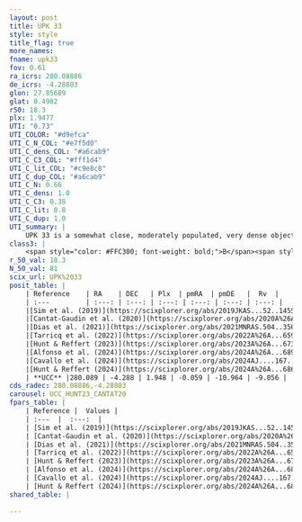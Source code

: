 ```yaml
---
layout: post
title: UPK 33
style: style
title_flag: true
more_names: 
fname: upk33
fov: 0.61
ra_icrs: 280.08886
de_icrs: -4.28803
glon: 27.85689
glat: 0.4982
r50: 18.3
plx: 1.9477
UTI: "0.73"
UTI_COLOR: "#d9efca"
UTI_C_N_COL: "#e7f5d0"
UTI_C_dens_COL: "#a6cab9"
UTI_C_C3_COL: "#fff1d4"
UTI_C_lit_COL: "#c9e8c8"
UTI_C_dup_COL: "#a6cab9"
UTI_C_N: 0.66
UTI_C_dens: 1.0
UTI_C_C3: 0.38
UTI_C_lit: 0.8
UTI_C_dup: 1.0
UTI_summary: |
    UPK 33 is a somewhat close, moderately populated, very dense object of low C3 quality. It is well-studied in the literature.
class3: |
    <span style="color: #FFC300; font-weight: bold;">B</span><span style="color: red; font-weight: bold;">C</span>
r_50_val: 18.3
N_50_val: 81
scix_url: UPK%2033
posit_table: |
    | Reference    | RA    | DEC   | Plx  | pmRA  | pmDE   |  Rv  |
    | :---         | :---: | :---: | :---: | :---: | :---: | :---: |
    |[Sim et al. (2019)](https://scixplorer.org/abs/2019JKAS...52..145S) | 280.042 | -4.346 | -- | -0.13 | -10.95 | -- |
    |[Cantat-Gaudin et al. (2020)](https://scixplorer.org/abs/2020A%26A...640A...1C) | 280.046 | -4.333 | 1.945 | -0.124 | -11.012 | -- |
    |[Dias et al. (2021)](https://scixplorer.org/abs/2021MNRAS.504..356D) | 280.022 | -4.329 | 1.935 | -0.101 | -10.932 | -10.418 |
    |[Tarricq et al. (2022)](https://scixplorer.org/abs/2022A%26A...659A..59T) | 280.043 | -4.378 | 1.953 | -0.003 | -10.94 | -- |
    |[Hunt & Reffert (2023)](https://scixplorer.org/abs/2023A%26A...673A.114H) | 280.117 | -4.36 | 1.962 | -0.075 | -10.846 | -3.669 |
    |[Alfonso et al. (2024)](https://scixplorer.org/abs/2024A%26A...689A..18A) | 280.085 | -4.253 | 1.91 | -0.075 | -10.958 | -- |
    |[Cavallo et al. (2024)](https://scixplorer.org/abs/2024AJ....167...12C) | 280.056 | -4.297 | 1.961 | -- | -- | -- |
    |[Hunt & Reffert (2024)](https://scixplorer.org/abs/2024A%26A...686A..42H) | 280.117 | -4.36 | 1.962 | -0.075 | -10.846 | -3.669 |
    | **UCC** |280.089 | -4.288 | 1.948 | -0.059 | -10.964 | -9.056 | 
cds_radec: 280.08886,-4.28803
carousel: UCC_HUNT23_CANTAT20
fpars_table: |
    | Reference |  Values |
    | :---  |  :---:  |
    | [Sim et al. (2019)](https://scixplorer.org/abs/2019JKAS...52..145S) | `d_pc=508, log(age)=8.9` |
    | [Cantat-Gaudin et al. (2020)](https://scixplorer.org/abs/2020A%26A...640A...1C) | `AVNN=1.64, DMNN=8.6, AgeNN=8.45` |
    | [Dias et al. (2021)](https://scixplorer.org/abs/2021MNRAS.504..356D) | `Av=2.248, Dist=510, logage=7.851, [Fe/H]=0.042` |
    | [Tarricq et al. (2022)](https://scixplorer.org/abs/2022A%26A...659A..59T) | `Dist=516, logAgeNN=8.47` |
    | [Hunt & Reffert (2023)](https://scixplorer.org/abs/2023A%26A...673A.114H) | `AV50=2.447, diffAV50=1.997, MOD50=8.474, logAge50=7.756` |
    | [Alfonso et al. (2024)](https://scixplorer.org/abs/2024A%26A...689A..18A) | `AV=1.63987, MOD=8.60000, logAge=8.34752, Z=0.04200` |
    | [Cavallo et al. (2024)](https://scixplorer.org/abs/2024AJ....167...12C) | `AV50=2.38, dMod50=8.56, logAge50=8.11, [Fe/H]50=0.02` |
    | [Hunt & Reffert (2024)](https://scixplorer.org/abs/2024A%26A...686A..42H) | `MassJ=152.048` |
shared_table: |
    
---
```


